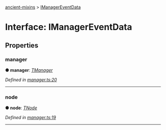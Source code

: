 [ancient-mixins](../README.md) > [IManagerEventData](../interfaces/imanagereventdata.md)



# Interface: IManagerEventData


## Properties
<a id="manager"></a>

###  manager

**●  manager**:  *[TManager](../#tmanager)* 

*Defined in [manager.ts:20](https://github.com/AncientSouls/Mixins/blob/499453d/src/lib/manager.ts#L20)*





___

<a id="node"></a>

###  node

**●  node**:  *[TNode](../#tnode)* 

*Defined in [manager.ts:19](https://github.com/AncientSouls/Mixins/blob/499453d/src/lib/manager.ts#L19)*





___


